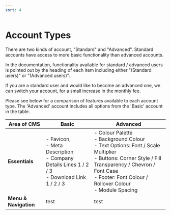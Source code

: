 ```yaml
---
sort: 4
---
```


# Account Types

There are two kinds of account, "Standard" and "Advanced". Standard accounts have access to more basic functionality than advanced accounts.

In the documentation, functionality available for standard / advanced users is pointed out by the heading of each item including either "(Standard users)" or "(Advanced users)".

If you are a standard user and would like to become an advanced one, we can switch your account, for a small increase in the monthly fee.

Please see below for a comparison of features available to each account type. The 'Advanced' account includes all options from the 'Basic' account in the table.

| Area of CMS  | Basic | Advanced |
| --- | --- | --- |
| **Essentials** | - Favicon, <br />- Meta Description <br />- Company Details Lines 1 / 2 / 3 <br />- Download Link 1 / 2 / 3 | - Colour Palette <br />- Background Colour <br />- Text Options: Font / Scale Multiplier <br />- Buttons: Corner Style / Fill Transparency / Chevron / Font Case <br />- Footer: Font Colour / Rollover Colour <br />- Module Spacing |
| **Menu & Navigation** | test | test |